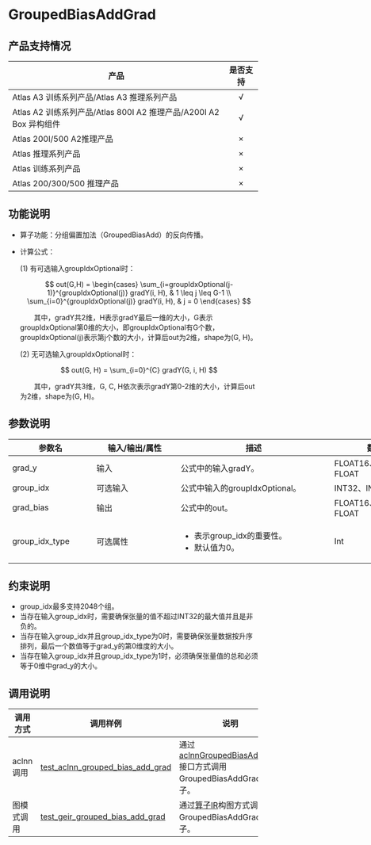 # GroupedBiasAddGrad

##  产品支持情况

| 产品 | 是否支持 |
| ---- | :----:|
|Atlas A3 训练系列产品/Atlas A3 推理系列产品|√|
|Atlas A2 训练系列产品/Atlas 800I A2 推理产品/A200I A2 Box 异构组件|√|
|Atlas 200I/500 A2推理产品|×|
|Atlas 推理系列产品|×|
|Atlas 训练系列产品|×|
|Atlas 200/300/500 推理产品|×|

## 功能说明

- 算子功能：分组偏置加法（GroupedBiasAdd）的反向传播。

- 计算公式：

  (1) 有可选输入groupIdxOptional时：

  $$
  out(G,H) = \begin{cases} \sum_{i=groupIdxOptional(j-1)}^{groupIdxOptional(j)}  gradY(i, H), & 1 \leq j \leq G-1 \\  \sum_{i=0}^{groupIdxOptional(j)}  gradY(i, H), & j = 0 \end{cases}
  $$

  &emsp;&emsp;其中，gradY共2维，H表示gradY最后一维的大小，G表示groupIdxOptional第0维的大小，即groupIdxOptional有G个数，groupIdxOptional(j)表示第j个数的大小，计算后out为2维，shape为(G, H)。

  (2) 无可选输入groupIdxOptional时：

  $$
  out(G, H) = \sum_{i=0}^{C} gradY(G, i, H)
  $$

  &emsp;&emsp;其中，gradY共3维，G, C, H依次表示gradY第0-2维的大小，计算后out为2维，shape为(G, H)。

## 参数说明

<table style="undefined;table-layout: fixed; width: 1576px"><colgroup>
  <col style="width: 170px">
  <col style="width: 170px">
  <col style="width: 310px">
  <col style="width: 212px">
  <col style="width: 100px">
  </colgroup>
  <thead>
    <tr>
      <th>参数名</th>
      <th>输入/输出/属性</th>
      <th>描述</th>
      <th>数据类型</th>
      <th>数据格式</th>
    </tr></thead>
  <tbody>
    <tr>
      <td>grad_y</td>
      <td>输入</td>
      <td>公式中的输入gradY。</td>
      <td>FLOAT16、BFLOAT16、FLOAT</td>
      <td>ND</td>
    </tr>
    <tr>
      <td>group_idx</td>
      <td>可选输入</td>
      <td>公式中输入的groupIdxOptional。</td>
      <td>INT32、INT64</td>
      <td>ND</td>
    </tr>
    <tr>
      <td>grad_bias</td>
      <td>输出</td>
      <td>公式中的out。</td>
      <td>FLOAT16、BFLOAT16、FLOAT</td>
      <td>ND</td>
    </tr>
    <tr>
      <td>group_idx_type</td>
      <td>可选属性</td>
      <td><ul><li>表示group_idx的重要性。</li><li>默认值为0。</li></td>
      <td>Int</td>
      <td>-</td>
    </tr>
  </tbody></table>

## 约束说明

- group_idx最多支持2048个组。
- 当存在输入group_idx时，需要确保张量的值不超过INT32的最大值并且是非负的。
- 当存在输入group_idx并且group_idx_type为0时，需要确保张量数据按升序排列，最后一个数值等于grad_y的第0维度的大小。
- 当存在输入group_idx并且group_idx_type为1时，必须确保张量值的总和必须等于0维中grad_y的大小。

## 调用说明

| 调用方式 | 调用样例                                                                   | 说明                                                           |
|--------------|------------------------------------------------------------------------|--------------------------------------------------------------|
| aclnn调用 | [test_aclnn_grouped_bias_add_grad](./examples/test_aclnn_grouped_bias_add_grad.cpp) | 通过[aclnnGroupedBiasAddGrad](./docs/aclnnGroupedBiasAddGrad.md)接口方式调用GroupedBiasAddGrad算子。 |
| 图模式调用 | [test_geir_grouped_bias_add_grad](./examples/test_geir_grouped_bias_add_grad.cpp)   | 通过[算子IR](./op_graph/grouped_bias_add_grad_proto.h)构图方式调用GroupedBiasAddGrad算子。 |
